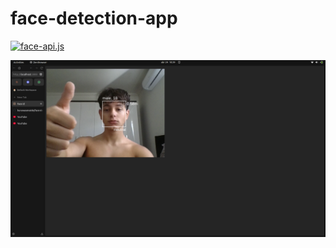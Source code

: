 # face-detection-app

[![face-api.js](https://img.shields.io/badge/face--api.js-GitHub-lightgrey?logo=github)](https://github.com/justadudewhohacks/face-api.js)

![test](test/test.png)
